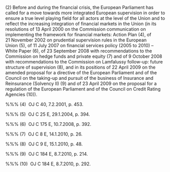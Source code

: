 (2) Before and during the financial crisis, the European Parliament has called for a move towards more integrated European supervision in order to ensure a true level playing field for all actors at the level of the Union and to reflect the increasing integration of financial markets in the Union (in its resolutions of 13 April 2000 on the Commission communication on implementing the framework for financial markets: Action Plan (4), of 21 November 2002 on prudential supervision rules in the European Union (5), of 11 July 2007 on financial services policy (2005 to 2010) – White Paper (6), of 23 September 2008 with recommendations to the Commission on hedge funds and private equity (7) and of 9 October 2008 with recommendations to the Commission on Lamfalussy follow-up: future structure of supervision (8), and in its positions of 22 April 2009 on the amended proposal for a directive of the European Parliament and of the Council on the taking-up and pursuit of the business of Insurance and Reinsurance (Solvency II) (9) and of 23 April 2009 on the proposal for a regulation of the European Parliament and of the Council on Credit Rating Agencies (10)).

%%% (4)  OJ C 40, 7.2.2001, p. 453.

%%% (5)  OJ C 25 E, 29.1.2004, p. 394.

%%% (6)  OJ C 175 E, 10.7.2008, p. 392.

%%% (7)  OJ C 8 E, 14.1.2010, p. 26.

%%% (8)  OJ C 9 E, 15.1.2010, p. 48.

%%% (9)  OJ C 184 E, 8.7.2010, p. 214.

%%% (10)  OJ C 184 E, 8.7.2010, p. 292.